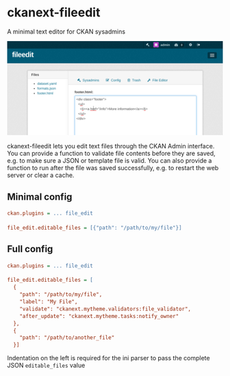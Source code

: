 # ckanext-fileedit

A minimal text editor for CKAN sysadmins

![ckanext-fileedit screenshot](fileedit.png)

ckanext-fileedit lets you edit text files through the
CKAN Admin interface. You can provide a function to
validate file contents before they are saved, e.g. to
make sure a JSON or template file is valid. You can
also provide a function to run after the file was saved
successfully, e.g. to restart the web server or clear
a cache.

## Minimal config

```ini
ckan.plugins = ... file_edit

file_edit.editable_files = [{"path": "/path/to/my/file"}]
```

## Full config

```ini
ckan.plugins = ... file_edit

file_edit.editable_files = [
  {
    "path": "/path/to/my/file",
    "label": "My File",
    "validate": "ckanext.mytheme.validators:file_validator",
    "after_update": "ckanext.mytheme.tasks:notify_owner"
  },
  {
    "path": "/path/to/another_file"
  }]
```

Indentation on the left is required for the ini parser to pass the
complete JSON `editable_files` value

